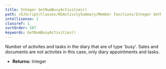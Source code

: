 ```yaml
---
title: Integer GetNumBusyActivities()
path: /EJScript/Classes/NSActivitySummary/Member functions/Integer GetNumBusyActivities()
intellisense: 1
classref: 1
sortOrder: 587
keywords: GetNumBusyActivities()
---
```



Number of activites and tasks in the diary that are of type 'busy'. Sales and documents are not activites in this case, only diary appointments and tasks.



* **Returns:** Integer


